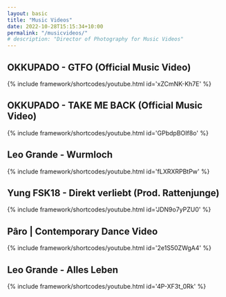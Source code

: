 ```yaml
---
layout: basic
title: "Music Videos"
date: 2022-10-28T15:15:34+10:00
permalink: "/musicvideos/"
# description: "Director of Photography for Music Videos"
---
```


## OKKUPADO - GTFO (Official Music Video)
{% include framework/shortcodes/youtube.html id='xZCmNK-Kh7E' %}

## OKKUPADO - TAKE ME BACK (Official Music Video)
{% include framework/shortcodes/youtube.html id='GPbdpBOIf8o' %}

## Leo Grande - Wurmloch
{% include framework/shortcodes/youtube.html id='fLXRXRPBtPw' %}

## Yung FSK18 - Direkt verliebt (Prod. Rattenjunge)
{% include framework/shortcodes/youtube.html id='JDN9o7yPZU0' %}

## Pâro | Contemporary Dance Video
{% include framework/shortcodes/youtube.html id='2e1S50ZWgA4' %}

## Leo Grande - Alles Leben
{% include framework/shortcodes/youtube.html id='4P-XF3t_0Rk' %}